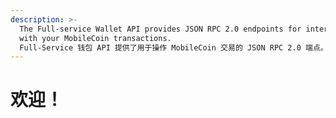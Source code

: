 ```yaml
---
description: >-
  The Full-service Wallet API provides JSON RPC 2.0 endpoints for interacting
  with your MobileCoin transactions.
  Full-Service 钱包 API 提供了用于操作 MobileCoin 交易的 JSON RPC 2.0 端点。
---
```


# 欢迎！

